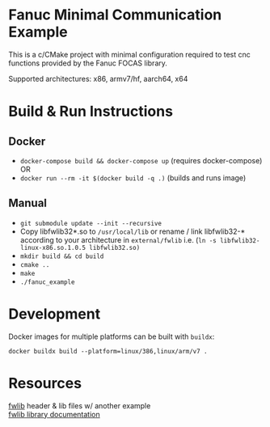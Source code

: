 # Fanuc Minimal Communication Example  
This is a c/CMake project with minimal configuration required 
to test cnc functions provided by the Fanuc FOCAS library.

Supported architectures: x86, armv7/hf, aarch64, x64

# Build & Run Instructions  

## Docker
- `docker-compose build && docker-compose up` (requires docker-compose)  
OR  
- `docker run --rm -it $(docker build -q .)` (builds and runs image)  

## Manual
- `git submodule update --init --recursive`  
- Copy libfwlib32\*.so to `/usr/local/lib` or rename / link libfwlib32-\* according to your architecture in `external/fwlib` i.e. (`ln -s libfwlib32-linux-x86.so.1.0.5 libfwlib32.so)`
- `mkdir build && cd build`  
- `cmake ..`  
- `make`  
- `./fanuc_example`  

# Development
Docker images for multiple platforms can be built with `buildx`:  
```
docker buildx build --platform=linux/386,linux/arm/v7 .
```

# Resources  
[fwlib](https://github.com/strangesast/fwlib) header & lib files w/ another example  
[fwlib library documentation](https://www.inventcom.net/fanuc-focas-library/general/fwlib32 "fwlib")  

